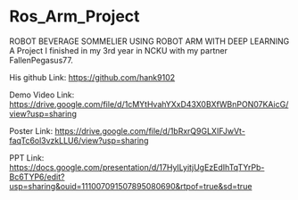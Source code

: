 # Ros_Arm_Project
ROBOT BEVERAGE SOMMELIER USING ROBOT ARM WITH DEEP LEARNING
A Project I finished in my 3rd year in NCKU with my partner FallenPegasus77.

His github Link: https://github.com/hank9102

Demo Video Link: https://drive.google.com/file/d/1cMYtHvahYXxD43X0BXfWBnPON07KAicG/view?usp=sharing

Poster Link: https://drive.google.com/file/d/1bRxrQ9GLXIFJwVt-faqTc6ol3vzkLLU6/view?usp=sharing

PPT Link: https://docs.google.com/presentation/d/17HyILyitjUgEzEdIhTqTYrPb-Bc6TYP6/edit?usp=sharing&ouid=111007091507895080690&rtpof=true&sd=true
